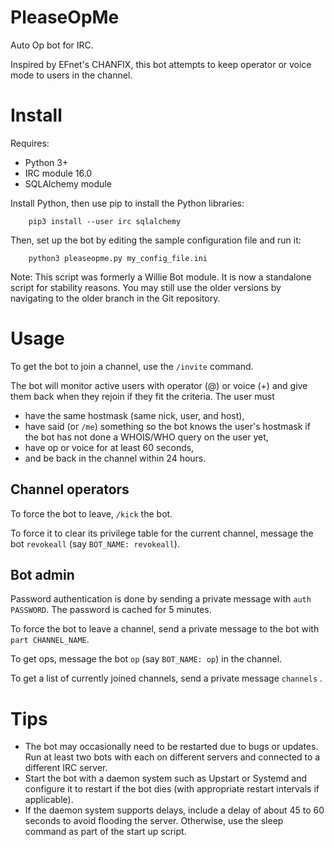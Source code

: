 # PleaseOpMe
Auto Op bot for IRC.

Inspired by EFnet's CHANFIX, this bot attempts to keep operator or voice mode to users in the channel.


Install
=======

Requires:

* Python 3+
* IRC module 16.0
* SQLAlchemy module

Install Python, then use pip to install the Python libraries:

        pip3 install --user irc sqlalchemy

Then, set up the bot by editing the sample configuration file and run it:

        python3 pleaseopme.py my_config_file.ini

Note: This script was formerly a Willie Bot module. It is now a standalone script for stability reasons. You may still use the older versions by navigating to the older branch in the Git repository. 


Usage
=====

To get the bot to join a channel, use the `/invite` command.

The bot will monitor active users with operator (@) or voice (+) and give them back when they rejoin if they fit the criteria. The user must 

* have the same hostmask (same nick, user, and host),
* have said (or `/me`) something so the bot knows the user's hostmask if the bot has not done a WHOIS/WHO query on the user yet,
* have op or voice for at least 60 seconds,
* and be back in the channel within 24 hours.


Channel operators
-----------------

To force the bot to leave, `/kick` the bot. 

To force it to clear its privilege table for the current channel, message the bot `revokeall` (say `BOT_NAME: revokeall`).


Bot admin
---------

Password authentication is done by sending a private message with `auth PASSWORD`. The password is cached for 5 minutes.

To force the bot to leave a channel, send a private message to the bot with `part CHANNEL_NAME`.

To get ops, message the bot `op` (say `BOT_NAME: op`) in the channel. 

To get a list of currently joined channels, send a private message `channels` .


Tips
====

* The bot may occasionally need to be restarted due to bugs or updates. Run at least two bots with each on different servers and connected to a different IRC server.
* Start the bot with a daemon system such as Upstart or Systemd and configure it to restart if the bot dies (with appropriate restart intervals if applicable).
* If the daemon system supports delays, include a delay of about 45 to 60 seconds to avoid flooding the server. Otherwise, use the sleep command as part of the start up script.
